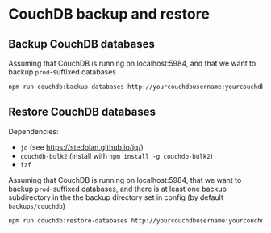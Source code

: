 # CouchDB backup and restore

## Backup CouchDB databases
Assuming that CouchDB is running on localhost:5984, and that we want to backup `prod`-suffixed databases
```sh
npm run couchdb:backup-databases http://yourcouchdbusername:yourcouchdbpassword@localhost:5984 prod
```

## Restore CouchDB databases

Dependencies:
* `jq` (see https://stedolan.github.io/jq/)
* `couchdb-bulk2` (install with `npm install -g couchdb-bulk2`)
* `fzf`

Assuming that CouchDB is running on localhost:5984, that we want to backup `prod`-suffixed databases, and there is at least one backup subdirectory in the the backup directory set in config (by default `backups/couchdb`)
```sh
npm run couchdb:restore-databases http://yourcouchdbusername:yourcouchdbpassword@localhost:5984 prod
```
